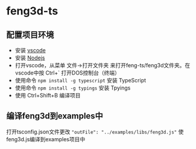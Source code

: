 # feng3d-ts
## 配置项目环境
* 安装 [vscode](https://code.visualstudio.com/)
* 安装 [Nodejs](https://nodejs.org)
* 打开vscode，从菜单 文件->打开文件夹 来打开feng-ts/feng3d文件夹。在vscode中按 Ctrl+` 打开DOS控制台（终端）
* 使用命令 `npm install -g typescript` 安装 TypeScript
* 使用命令 `npm install -g typings` 安装 Tpyings
* 使用 Ctrl+Shift+B 编译项目
## 编译feng3d到examples中
打开tsconfig.json文件更改 `"outFile": "../examples/libs/feng3d.js"` 使feng3d.js编译到examples项目中